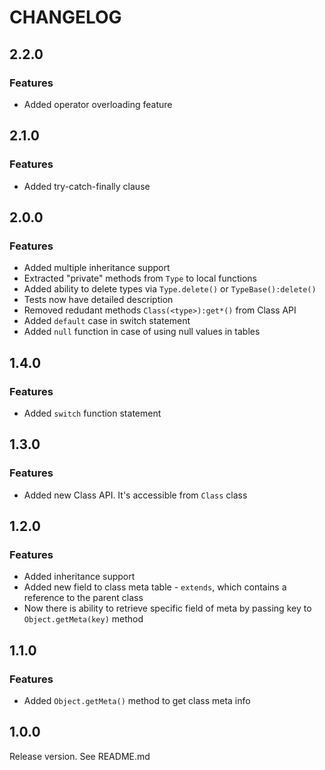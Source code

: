 # CHANGELOG
## 2.2.0
### Features
- Added operator overloading feature
## 2.1.0
### Features
- Added try-catch-finally clause
## 2.0.0
### Features
- Added multiple inheritance support
- Extracted "private" methods from `Type` to local functions
- Added ability to delete types via `Type.delete()` or `TypeBase():delete()`
- Tests now have detailed description
- Removed redudant methods `Class(<type>):get*()` from Class API
- Added `default` case in switch statement
- Added `null` function in case of using null values in tables
## 1.4.0
### Features
- Added `switch` function statement
## 1.3.0
### Features
- Added new Class API. It's accessible from `Class` class
## 1.2.0
### Features
- Added inheritance support
- Added new field to class meta table - `extends`, which contains a reference to the parent class
- Now there is ability to retrieve specific field of meta by passing key to `Object.getMeta(key)` method
## 1.1.0
### Features
- Added `Object.getMeta()` method to get class meta info
## 1.0.0
Release version. See README.md
